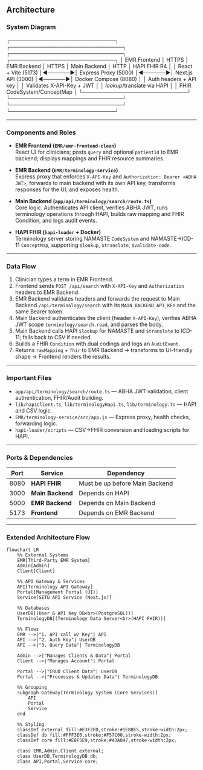 ## Architecture

### System Diagram
┌────────────────────────────┐ ┌──────────────────────────────┐ ┌──────────────────────────────┐ ┌────────────────────────────┐
│ EMR Frontend │ HTTPS │ EMR Backend │ HTTPS │ Main Backend │ HTTP │ HAPI FHIR R4 │
│ React + Vite (5173) │◄──────►│ Express Proxy (5000) │◄──────►│ Next.js API (3000) │◄──────►│ Docker Compose (8080) │
│ Auth headers + API key │ │ Validates X-API-Key + JWT │ │ $lookup/$translate via HAPI │ │ FHIR CodeSystem/ConceptMap │
└────────────────────────────┘ └──────────────────────────────┘ └──────────────────────────────┘ └────────────────────────────┘


---

### Components and Roles
- **EMR Frontend (`EMR/emr-frontend-clean`)**  
  React UI for clinicians; posts `query` and optional `patientId` to EMR backend; displays mappings and FHIR resource summaries.

- **EMR Backend (`EMR/terminology-service`)**  
  Express proxy that enforces `X-API-Key` and `Authorization: Bearer <ABHA JWT>`, forwards to main backend with its own API key, transforms responses for the UI, and exposes health.

- **Main Backend (`app/api/terminology/search/route.ts`)**  
  Core logic. Authenticates API client, verifies ABHA JWT, runs terminology operations through HAPI, builds raw mapping and FHIR Condition, and logs audit events.

- **HAPI FHIR (`hapi-loader` + Docker)**  
  Terminology server storing NAMASTE `CodeSystem` and NAMASTE→ICD-11 `ConceptMap`, supporting `$lookup`, `$translate`, `$validate-code`.

---

### Data Flow
1. Clinician types a term in EMR Frontend.  
2. Frontend sends `POST /api/search` with `X-API-Key` and `Authorization` headers to EMR Backend.  
3. EMR Backend validates headers and forwards the request to Main Backend `/api/terminology/search` with its `MAIN_BACKEND_API_KEY` and the same Bearer token.  
4. Main Backend authenticates the client (header `X-API-Key`), verifies ABHA JWT scope `terminology/search.read`, and parses the body.  
5. Main Backend calls HAPI `$lookup` for NAMASTE and `$translate` to ICD-11; falls back to CSV if needed.  
6. Builds a FHIR `Condition` with dual codings and logs an `AuditEvent`.  
7. Returns `rawMapping` + `fhir` to EMR Backend → transforms to UI-friendly shape → Frontend renders the results.

---

### Important Files
- `app/api/terminology/search/route.ts` — ABHA JWT validation, client authentication, FHIR/Audit building.  
- `lib/hapiClient.ts`, `lib/terminologyHapi.ts`, `lib/terminology.ts` — HAPI and CSV logic.  
- `EMR/terminology-service/src/app.js` — Express proxy, health checks, forwarding logic.  
- `hapi-loader/scripts` — CSV→FHIR conversion and loading scripts for HAPI.

---

### Ports & Dependencies
| Port  | Service         | Dependency                        |
|-------|----------------|------------------------------------|
| 8080  | **HAPI FHIR**  | Must be up before Main Backend    |
| 3000  | **Main Backend**| Depends on HAPI                   |
| 5000  | **EMR Backend** | Depends on Main Backend           |
| 5173  | **Frontend**    | Depends on EMR Backend            |

---

### Extended Architecture Flow
```mermaid
flowchart LR
    %% External Systems
    EMR[Third-Party EMR System]
    Admin[Admin]
    Client[Client]

    %% API Gateway & Services
    API[Terminology API Gateway]
    Portal[Management Portal (UI)]
    Service[SETU API Service (Next.js)]

    %% Databases
    UserDB[(User & API Key DB<br>(PostgreSQL))]
    TerminologyDB[(Terminology Data Server<br>(HAPI FHIR))]

    %% Flows
    EMR -->|"1. API call w/ Key"| API
    API -->|"2. Auth Key"| UserDB
    API -->|"3. Query Data"| TerminologyDB

    Admin -->|"Manages Clients & Data"| Portal
    Client -->|"Manages Account"| Portal

    Portal -->|"CRUD Client Data"| UserDB
    Portal -->|"Processes & Updates Data"| TerminologyDB

    %% Grouping
    subgraph Gateway[Terminology System (Core Services)]
        API
        Portal
        Service
    end

    %% Styling
    classDef external fill:#E3F2FD,stroke:#1E88E5,stroke-width:2px;
    classDef db fill:#FFF3E0,stroke:#F57C00,stroke-width:2px;
    classDef core fill:#E8F5E9,stroke:#43A047,stroke-width:2px;

    class EMR,Admin,Client external;
    class UserDB,TerminologyDB db;
    class API,Portal,Service core;
